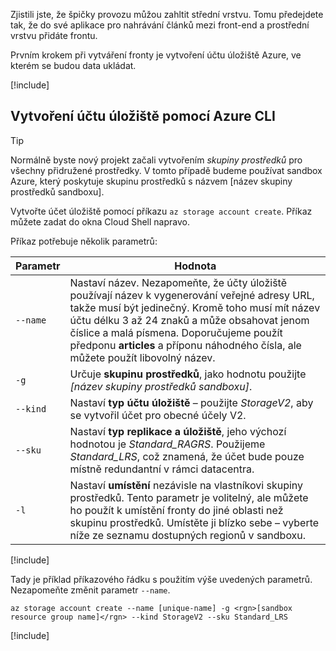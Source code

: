 Zjistili jste, že špičky provozu můžou zahltit střední vrstvu. Tomu předejdete tak, že do své aplikace pro nahrávání článků mezi front-end a prostřední vrstvu přidáte frontu.

Prvním krokem při vytváření fronty je vytvoření účtu úložiště Azure, ve kterém se budou data ukládat.

<!-- Activate the sandbox -->
[!include[](../../../includes/azure-sandbox-activate.md)]

## <a name="create-a-storage-account-with-the-azure-cli"></a>Vytvoření účtu úložiště pomocí Azure CLI

> [!TIP] 
> Normálně byste nový projekt začali vytvořením _skupiny prostředků_ pro všechny přidružené prostředky. V tomto případě budeme používat sandbox Azure, který poskytuje skupinu prostředků s názvem <rgn>[název skupiny prostředků sandboxu]</rgn>.

Vytvořte účet úložiště pomocí příkazu `az storage account create`. Příkaz můžete zadat do okna Cloud Shell napravo.

Příkaz potřebuje několik parametrů:

| Parametr | Hodnota |
|-----------|-------|
| `--name`  | Nastaví název. Nezapomeňte, že účty úložiště používají název k vygenerování veřejné adresy URL, takže musí být jedinečný. Kromě toho musí mít název účtu délku 3 až 24 znaků a může obsahovat jenom číslice a malá písmena. Doporučujeme použít předponu **articles** a příponu náhodného čísla, ale můžete použít libovolný název. |
| `-g`        | Určuje **skupinu prostředků**, jako hodnotu použijte _<rgn>[název skupiny prostředků sandboxu]</rgn>_. |
| `--kind`    | Nastaví **typ účtu úložiště** – použijte _StorageV2_, aby se vytvořil účet pro obecné účely V2. |
| `--sku`     | Nastaví **typ replikace a úložiště**, jeho výchozí hodnotou je _Standard_RAGRS_. Použijeme _Standard_LRS_, což znamená, že účet bude pouze místně redundantní v rámci datacentra. |
| `-l`        | Nastaví **umístění** nezávisle na vlastníkovi skupiny prostředků. Tento parametr je volitelný, ale můžete ho použít k umístění fronty do jiné oblasti než skupinu prostředků. Umístěte ji blízko sebe – vyberte níže ze seznamu dostupných regionů v sandboxu. |

<!-- Resource selection -->
[!include[](../../../includes/azure-sandbox-regions-first-mention-note.md)]

Tady je příklad příkazového řádku s použitím výše uvedených parametrů. Nezapomeňte změnit parametr `--name`.

```azurecli
az storage account create --name [unique-name] -g <rgn>[sandbox resource group name]</rgn> --kind StorageV2 --sku Standard_LRS
```

<!-- Paste tip-->
[!include[](../../../includes/azure-cloudshell-copy-paste-tip.md)]
